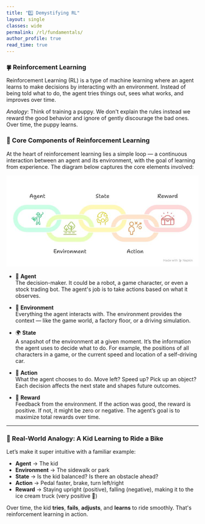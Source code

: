 ```yaml
---
title: "1️⃣ Demystifying RL"
layout: single
classes: wide
permalink: /rl/fundamentals/
author_profile: true
read_time: true
---
```


### 🍀 Reinforcement Learning 
Reinforcement Learning (RL) is a type of machine learning where an agent learns to make decisions by interacting with an environment. Instead of being told what to do, the agent tries things out, sees what works, and improves over time.

*Analogy*: Think of training a puppy. We don't explain the rules instead we reward the good behavior and ignore of gently discourage the bad ones. Over time, the puppy learns. 

### 🧠 Core Components of Reinforcement Learning

At the heart of reinforcement learning lies a simple loop — a continuous interaction between an agent and its environment, with the goal of learning from experience. The diagram below captures the core elements involved:

![Core Components of RL](/assets/images/RL/core_components_rl_2.jpeg)

- 🧍 **Agent** <br>
The decision-maker. It could be a robot, a game character, or even a stock trading bot. The agent's job is to take actions based on what it observes.

- 🌳 **Environment** <br>
Everything the agent interacts with. The environment provides the context — like the game world, a factory floor, or a driving simulation.

- 🌍 **State** <br>
A snapshot of the environment at a given moment. It’s the information the agent uses to decide what to do. For example, the positions of all characters in a game, or the current speed and location of a self-driving car.

- 👣 **Action** <br>
What the agent chooses to do. Move left? Speed up? Pick up an object? Each decision affects the next state and shapes future outcomes.

- 🎁 **Reward**<br>
Feedback from the environment. If the action was good, the reward is positive. If not, it might be zero or negative. The agent’s goal is to maximize total rewards over time.

---

### 🎯 Real-World Analogy: A Kid Learning to Ride a Bike

Let’s make it super intuitive with a familiar example:

- **Agent** → The kid  
- **Environment** → The sidewalk or park  
- **State** → Is the kid balanced? Is there an obstacle ahead?  
- **Action** → Pedal faster, brake, turn left/right  
- **Reward** → Staying upright (positive), falling (negative), making it to the ice cream truck (very positive 🍦)

Over time, the kid **tries**, **fails**, **adjusts**, and **learns** to ride smoothly. That's reinforcement learning in action.

